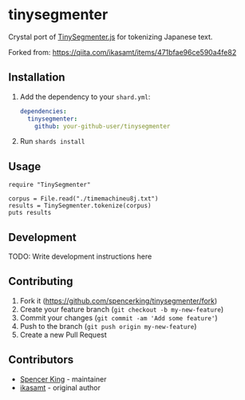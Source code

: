 # tinysegmenter

Crystal port of [TinySegmenter.js](http://chasen.org/~taku/software/TinySegmenter/) for tokenizing Japanese text. 

Forked from: https://qiita.com/ikasamt/items/471bfae96ce590a4fe82

## Installation

1. Add the dependency to your `shard.yml`:

   ```yaml
   dependencies:
     tinysegmenter:
       github: your-github-user/tinysegmenter
   ```

2. Run `shards install`

## Usage

```crystal
require "TinySegmenter"

corpus = File.read("./timemachineu8j.txt")
results = TinySegmenter.tokenize(corpus)
puts results
```

## Development

TODO: Write development instructions here

## Contributing

1. Fork it (<https://github.com/spencerking/tinysegmenter/fork>)
2. Create your feature branch (`git checkout -b my-new-feature`)
3. Commit your changes (`git commit -am 'Add some feature'`)
4. Push to the branch (`git push origin my-new-feature`)
5. Create a new Pull Request

## Contributors

- [Spencer King](https://github.com/spencerking) - maintainer
- [ikasamt](https://qiita.com/ikasamt) - original author
